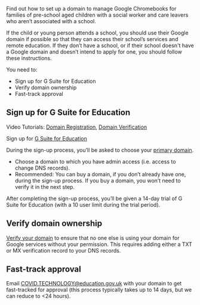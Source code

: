 Find out how to set up a domain to manage Google Chromebooks for families of pre-school aged children with a social worker and care leavers who aren’t associated with a school.

If the child or young person attends a school, you should use their Google domain if possible so that they can access their school’s services and remote education. If they don’t have a school, or if their school doesn't have a Google domain and doesn’t intend to apply for one, you should follow these instructions.

You need to:

* Sign up for G Suite for Education
* Verify domain ownership
* Fast-track approval

## Sign up for G Suite for Education

Video Tutorials: [Domain Registration](https://www.youtube.com/watch?v=5aqNmtHs8Ko&list=PLP7Bvyb3ap45rPc0a79jBt4EH1YvHs9Sb&index=2&t=0s), [Domain Verification](https://www.youtube.com/watch?v=jGmpa59fvBI&list=PLP7Bvyb3ap45rPc0a79jBt4EH1YvHs9Sb&index=3&t=0s)

Sign up for [G Suite for Education](https://edu.google.com/products/gsuite-for-education/?modal_active=none)

During the sign-up process, you’ll be asked to choose your [primary domain](https://support.google.com/a/answer/182080?hl=en&ref_topic=29190).

* Choose a domain to which you have admin access (i.e. access to change DNS records).
* Recommended: You can buy a domain, if you don’t already have one, during the sign-up process. If you buy a domain, you won’t need to verify it in the next step.

After completing the sign-up process, you’ll be given a 14-day trial of G Suite for Education (with a 10 user limit during the trial period).

## Verify domain ownership

[Verify your domain](https://support.google.com/a/answer/60216?hl=en) to ensure that no one else is using your domain for Google services without your permission. This requires adding either a TXT or MX verification record to your DNS records.

## Fast-track approval

Email [COVID.TECHNOLOGY@education.gov.uk](mailto:COVID.TECHNOLOGY@education.gov.uk) with your domain to get fast-tracked for approval (this process typically takes up to 14 days, but we can reduce to <24 hours).
